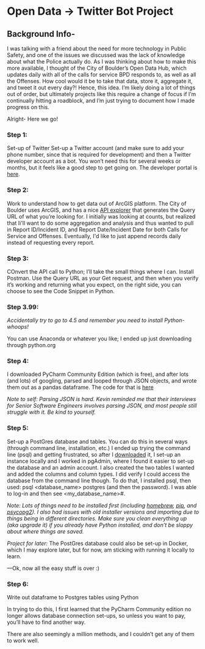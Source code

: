 # Open Data -> Twitter Bot Project

## Background Info- 

I was talking with a friend about the need for more technology in Public Safety, and one of the issues we discussed was the lack of knowledge about what the Police actually do. As I was thinking about how to make this more available, I thought of the City of Boulder’s Open Data Hub, which updates daily with all of the calls for service BPD responds to, as well as all the Offenses. How cool would it be to take that data, store it, aggregate it, and tweet it out every day?! Hence, this idea. 
I’m likely doing a lot of things out of order, but ultimately projects like this require a change of focus if I’m continually hitting a roadblock, and I’m just trying to document how I made progress on this. 

Alright- Here we go!

### Step 1: 

Set-up of Twitter
Set-up a Twitter account (and make sure to add your phone number, since that is required for development) and then a Twitter developer account as a bot. You won’t need this for several weeks or months, but it feels like a good step to get going on. 
The developer portal is [here](https://developer.twitter.com/en).

### Step 2: 

Work to understand how to get data out of ArcGIS platform. The City of Boulder uses ArcGIS, and has a nice [API explorer](https://open-data.bouldercolorado.gov/datasets/8ef054b1a3ca4ac496d75ec28f17a117_0/api) that generates the Query URL of what you’re looking for. I initially was looking at counts, but realized that Ii'll want to do some aggregation and analysis and thus wanted to pull in Report ID/Incident ID, and Report Date/Incident Date for both Calls for Service and Offenses. Eventually, I'd like to just append records daily instead of requesting every report.

### Step 3: 

COnvert the API call to Python; I’ll take the small things where I can. Install Postman. Use the Query URL as your Get request, and then when you verify it’s working and returning what you expect,  on the right side, you can choose to see the Code Snippet in Python.
 
### Step 3.99: 

*Accidentally try to go to 4.5 and remember you need to install Python- whoops!*

You can use Anaconda or whatever you like; I ended up just downloading through python.org

### Step 4: 

I downloaded PyCharm Community Edition (which is free), and after lots (and lots) of googling, parsed and looped through JSON objects, and wrote them out as a pandas dataframe. The code for that is [here](https://github.com/kgbridges/bpd-bot/blob/main/create_dataframe)

*Note to self: Parsing JSON is hard. Kevin reminded me that their interviews for Senior Software Engineers involves parsing JSON, and most people still struggle with it. Be kind to yourself.*

### Step 5: 

Set-up a PostGres database and tables. You can do this in several ways (through command line, installation, etc.) I ended up trying the command line (psql) and getting frustrated, so after I [downloaded](https://www.postgresql.org/download/) it, I set-up an instance locally and I worked in pgAdmin, where I found it easier to set-up the database and an admin account. I also created the two tables I wanted and added the columns and column types. I did verify I could access the database from the command line though. 
To do that, I installed psql, then used: psql <database_name> postgres (and then the password). I was able to log-in and then see <my_database_name>#.  

*Note: Lots of things need to be installed first (including [homebrew](https://brew.sh/), [pip](https://pip.pypa.io/en/stable/installation/), and [psycopg2](https://pypi.org/project/psycopg2/)). I also had issues with old installer versions and importing due to things being in different directories. Make sure you clean everything up (aka upgrade it) if you already have Python installed, and don’t be sloppy about where things are saved.*

*Project for later:*
The PostGres database could also be set-up in Docker, which I may explore later, but for now, am sticking with running it locally to learn. 

—Ok, now all the easy stuff is over :)

### Step 6: 

Write out dataframe to Postgres tables using Python

In trying to do this, I first learned that the PyCharm Community edition no longer allows database connection set-ups, so unless you want to pay, you’ll have to find another way. 

There are also seemingly a million methods, and I couldn’t get any of them to work well. 
